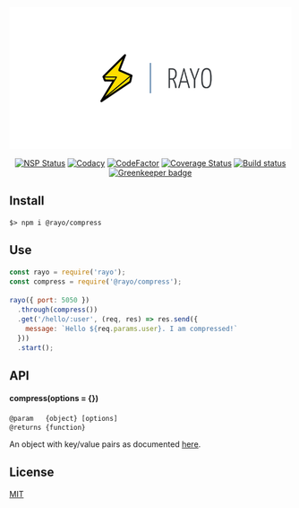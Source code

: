 <div align="center">
  <img src="https://raw.githubusercontent.com/GetRayo/Assets/master/Images/Cover.png" alt="Rayo" /><br />

[![NSP Status](https://nodesecurity.io/orgs/rayo/projects/b16aa9a6-c080-44e1-9c91-77609aa498be/badge)](https://nodesecurity.io/orgs/rayo/projects/b16aa9a6-c080-44e1-9c91-77609aa498be)
[![Codacy](https://api.codacy.com/project/badge/Grade/d392c578eaaa4860823b8e4f9dadda63)](https://www.codacy.com/app/aichholzer/rayo.js?utm_source=github.com&amp;utm_medium=referral&amp;utm_content=GetRayo/rayo.js&amp;utm_campaign=Badge_Grade)
[![CodeFactor](https://www.codefactor.io/repository/github/getrayo/rayo.js/badge)](https://www.codefactor.io/repository/github/getrayo/rayo.js)
[![Coverage Status](https://coveralls.io/repos/github/GetRayo/rayo.js/badge.svg?branch=master)](https://coveralls.io/github/GetRayo/rayo.js?branch=master)
[![Build status](https://travis-ci.org/GetRayo/rayo.js.svg?branch=master)](https://travis-ci.org/GetRayo/rayo.js)
[![Greenkeeper badge](https://badges.greenkeeper.io/GetRayo/rayo.js.svg)](https://greenkeeper.io/)
</div>

## Install

```
$> npm i @rayo/compress
```


## Use

```js
const rayo = require('rayo');
const compress = require('@rayo/compress');

rayo({ port: 5050 })
  .through(compress())
  .get('/hello/:user', (req, res) => res.send({
    message: `Hello ${req.params.user}. I am compressed!`
  }))
  .start();
```


## API

#### compress(options = {})
```
@param   {object} [options]
@returns {function}
```

An object with key/value pairs as documented [here](https://nodejs.org/dist/latest-v8.x/docs/api/zlib.html#zlib_class_options).


## License

[MIT](https://github.com/GetRayo/rayo.js/blob/master/LICENSE)
